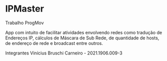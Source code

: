 # IPMaster
Trabalho ProgMov

App com intuito de facilitar atividades envolvendo redes como tradução de Endereços IP, cálculos de Máscara de Sub Rede, de quantidade de hosts, de endereço de rede e broadcast entre outros.

Integrantes
Vinícius Bruschi Carneiro - 2021.1906.009-3

